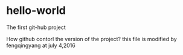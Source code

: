# hello-world
The first git-hub project

How github contorl the version of the project?
this file is modified by fengqingyang at july 4,2016
